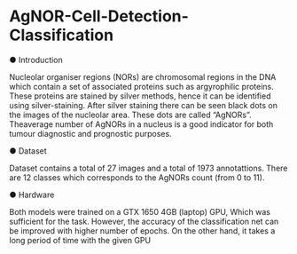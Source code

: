 # AgNOR-Cell-Detection-Classification

● Introduction
 
Nucleolar organiser regions (NORs) are chromosomal regions in the DNA
which contain a set of associated proteins such as argyrophilic proteins.
These proteins are stained by silver methods, hence it can be identified using
silver-staining. After silver staining there can be seen black dots on the
images of the nucleolar area. These dots are called “AgNORs”.
Theaverage number of AgNORs in a nucleus is a good indicator for both
tumour diagnostic and prognostic purposes.

● Dataset

Dataset contains a total of 27 images and a total of 1973 annotattions. There are 12 classes which corresponds to the AgNORs count (from 0 to 11).

● Hardware

Both models were trained on a GTX 1650 4GB (laptop) GPU, Which was sufficient for the task. However, the accuracy of the classification net can be improved with higher number of epochs. On the other hand, it takes a long period of time with the given GPU

